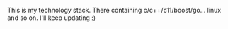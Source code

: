 This is my technology stack. There containing c/c++/c11/boost/go... linux and so on.
I'll keep updating :)
